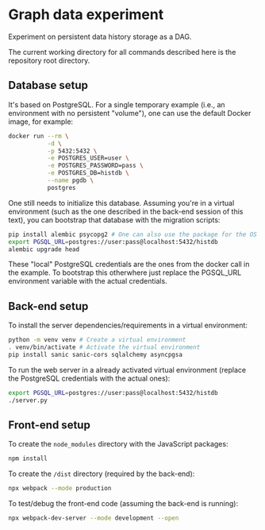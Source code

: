 # Graph data experiment

Experiment on persistent data history storage as a DAG.

The current working directory for all commands described here
is the repository root directory.

## Database setup

It's based on PostgreSQL.
For a single temporary example
(i.e., an environment with no persistent "volume"),
one can use the default Docker image, for example:

```bash
docker run --rm \
           -d \
           -p 5432:5432 \
           -e POSTGRES_USER=user \
           -e POSTGRES_PASSWORD=pass \
           -e POSTGRES_DB=histdb \
           --name pgdb \
           postgres
```

One still needs to initialize this database.
Assuming you're in a virtual environment
(such as the one described in the back-end session of this text),
you can bootstrap that database with the migration scripts:

```bash
pip install alembic psycopg2 # One can also use the package for the OS
export PGSQL_URL=postgres://user:pass@localhost:5432/histdb
alembic upgrade head
```

These "local" PostgreSQL credentials are the ones
from the docker call in the example.
To bootstrap this otherwhere
just replace the PGSQL_URL environment variable
with the actual credentials.


## Back-end setup

To install the server dependencies/requirements
in a virtual environment:

```bash
python -m venv venv # Create a virtual environment
. venv/bin/activate # Activate the virtual environment
pip install sanic sanic-cors sqlalchemy asyncpgsa
```

To run the web server in a already activated virtual environment
(replace the PostgreSQL credentials with the actual ones):

```bash
export PGSQL_URL=postgres://user:pass@localhost:5432/histdb
./server.py
```


## Front-end setup

To create the `node_modules` directory with the JavaScript packages:

```bash
npm install
```

To create the `/dist` directory (required by the back-end):

```bash
npx webpack --mode production
```

To test/debug the front-end code (assuming the back-end is running):

```bash
npx webpack-dev-server --mode development --open
```
